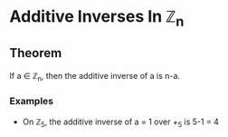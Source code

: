 # Additive Inverses In ℤ<sub>n</sub>

## Theorem

If a ∈ ℤ<sub>n</sub>, then the additive inverse of a is n-a.

### Examples

- On ℤ<sub>5</sub>, the additive inverse of a = 1 over +<sub>5</sub> is 5-1 = 4